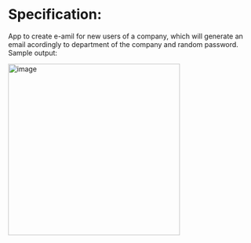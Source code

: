 # Specification:
App to create e-amil for new users of a company, which will generate an email acordingly to department of the company and random password.
Sample output:

<img width="350" alt="image" src="https://user-images.githubusercontent.com/10848174/199041937-f1732021-5aac-466f-944f-bcd061eeb4e9.png">
